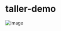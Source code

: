 # taller-demo
![image](https://github.com/user-attachments/assets/9fa4d425-b759-4129-bc35-4c54f0d9525f)
